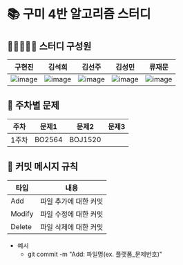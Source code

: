 # 📚 구미 4반 알고리즘 스터디

## 🙋🏻🙋🏻‍♀️ 스터디 구성원
| 구현진 | 김석희 | 김선주 | 김성민 | 류재문                 |
|-|--|-----|--|---------------------|
|![image](https://github.com/user-attachments/assets/0a0e3784-a27f-414c-ae2e-25b756da425f)|![image](https://github.com/user-attachments/assets/817e7919-b20a-4be8-aee6-dd2eca8f86ab)|![image](https://github.com/user-attachments/assets/f7b2467b-b56f-4be7-a888-fc5107dd4a05)|![image](https://github.com/user-attachments/assets/3d4da907-a5ce-405c-bf95-420edc8734e7)|![image](https://github.com/user-attachments/assets/f09f5d7d-e10e-4197-8fd0-b2b6e4e447d6)|
## 📖 주차별 문제
| 주차  | 문제1 | 문제2 | 문제3 |
|-----|--|--|-----|
| 1주차 | BO2564 | BOJ1520 |

## 📍 커밋 메시지 규칙
| 타입  | 내용           |
|-----|--------------|
| Add | 파일 추가에 대한 커밋 |
| Modify | 파일 수정에 대한 커밋 |
| Delete | 파일 삭제에 대한 커밋 |

- 예시
  - git commit -m "Add: 파일명(ex. 플랫폼_문제번호)"

